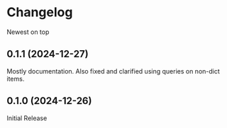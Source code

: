 # Changelog

Newest on top

## 0.1.1 (2024-12-27)

Mostly documentation. Also fixed and clarified using queries on non-dict items.

## 0.1.0 (2024-12-26)

Initial Release